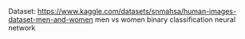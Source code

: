 Dataset: https://www.kaggle.com/datasets/snmahsa/human-images-dataset-men-and-women 
men vs women binary classification neural network
